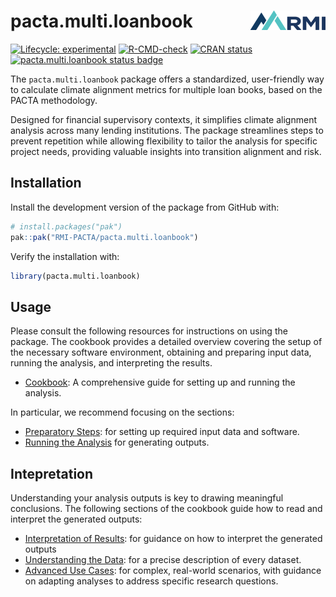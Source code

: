 # pacta.multi.loanbook <a href="https://rmi-pacta.github.io/pacta.multi.loanbook"><img src="man/figures/logo.png" align="right" height="31" /></a>


<!-- badges: start -->
[![Lifecycle: experimental](https://img.shields.io/badge/lifecycle-experimental-orange.svg)](https://lifecycle.r-lib.org/articles/stages.html#experimental)
[![R-CMD-check](https://github.com/RMI-PACTA/pacta.multi.loanbook/actions/workflows/R-CMD-check.yaml/badge.svg)](https://github.com/RMI-PACTA/pacta.multi.loanbook/actions/workflows/R-CMD-check.yaml)
[![CRAN
status](https://www.r-pkg.org/badges/version/pacta.multi.loanbook)](https://CRAN.R-project.org/package=pacta.multi.loanbook)
[![pacta.multi.loanbook status badge](https://rmi-pacta.r-universe.dev/badges/pacta.multi.loanbook)](https://rmi-pacta.r-universe.dev/pacta.multi.loanbook)
<!-- badges: end -->

The `pacta.multi.loanbook` package offers a standardized, user-friendly way to calculate climate alignment metrics for multiple loan books, based on the PACTA methodology.

Designed for financial supervisory contexts, it simplifies climate alignment analysis across many lending institutions. The package streamlines steps to prevent repetition while allowing flexibility to tailor the analysis for specific project needs, providing valuable insights into transition alignment and risk.

## Installation
Install the development version of the package from GitHub with:

``` r
# install.packages("pak")
pak::pak("RMI-PACTA/pacta.multi.loanbook")
```

Verify the installation with: 
``` r
library(pacta.multi.loanbook)
```

## Usage

Please consult the following resources for instructions on using the package. The cookbook provides a detailed overview covering the setup of the necessary software environment, obtaining and preparing input data, running the analysis, and interpreting the results.

- [Cookbook](https://rmi-pacta.github.io/pacta.multi.loanbook/articles/cookbook.html): A comprehensive guide for setting up and running the analysis.

In particular, we recommend focusing on the sections:

- [Preparatory Steps](https://rmi-pacta.github.io/pacta.multi.loanbook/articles/cookbook.html#preparatory-steps): for setting up required input data and software.
- [Running the Analysis](https://rmi-pacta.github.io/pacta.multi.loanbook/articles/cookbook.html#running-the-analysis) for generating outputs.


## Intepretation

Understanding your analysis outputs is key to drawing meaningful conclusions. The following sections of the cookbook guide how to read and interpret the generated outputs:

- [Interpretation of Results](https://rmi-pacta.github.io/pacta.multi.loanbook/articles/cookbook.html#interpretation-of-results): for guidance on how to interpret the generated outputs
- [Understanding the Data](https://rmi-pacta.github.io/pacta.multi.loanbook/articles/data_dictionary.html): for a precise description of every dataset. 
- [Advanced Use Cases](https://rmi-pacta.github.io/pacta.multi.loanbook/articles/cookbook.html#advanced-use-cases): for complex, real-world scenarios, with guidance on adapting analyses to address specific research questions.
